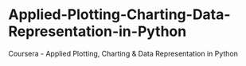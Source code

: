 # Applied-Plotting-Charting-Data-Representation-in-Python
Coursera - Applied Plotting, Charting &amp; Data Representation in Python
